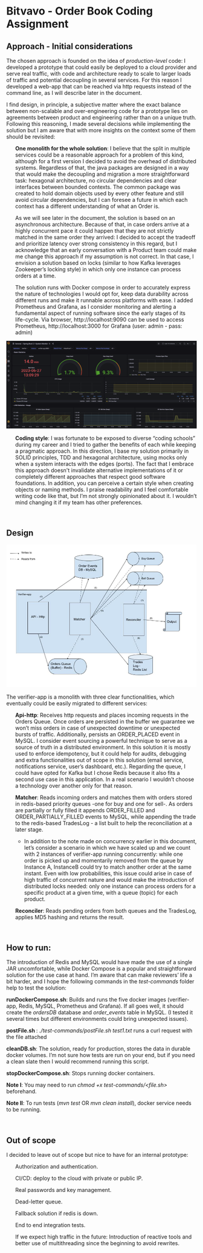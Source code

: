 # Bitvavo - Order Book Coding Assignment

## Approach - Initial considerations

The chosen approach is founded on the idea of <i>production-level</i> code:
I developed a prototype that could easily be deployed to a cloud provider and serve real traffic, with code and architecture ready to scale to larger loads of traffic and potential decoupling in several services. For this reason I developed a web-app that can be reached via http requests instead of the command line, as I will describe later in the document.

I find design, in principle, a subjective matter where the exact balance between non-scalable and over-engineering code for a prototype lies on agreements between product and engineering rather than on a unique truth. Following this reasoning, I made several decisions while implementing the solution but I am aware that with more insights on the context some of them should be revisited:

<ul> <b> One monolith for the whole solution</b>: I believe that the split in multiple services could be a reasonable approach for a problem of this kind, although for a first version I decided to avoid the overhead of distributed systems. Regardless of that, the java packages are designed in a way that would make the decoupling and migration a more straightforward task: hexagonal architecture, no circular dependencies and clear interfaces between bounded contexts.
The common package was created to hold domain objects used by every other feature and still avoid circular dependencies, but I can foresee a future in which each context has a different understanding of what an Order is. </ul>

<ul> As we will see later in the document, the solution is based on an asynchronous architecture. Because of that, in case orders arrive at a highly concurrent pace it could happen that they are not strictly matched in the same order they arrived: I decided to accept the tradeoff and prioritize latency over strong consistency in this regard, but I acknowledge that an early conversation with a Product team could make me change this approach if my assumption is not correct.
In that case, I envision a solution based on locks (similar to how Kafka leverages Zookeeper’s locking style) in which only one instance can process orders at a time. </ul>

<ul> The solution runs with Docker compose in order to accurately express the nature of technologies I would opt for, keep data durability across different runs and make it runnable across platforms with ease. I added Prometheus and Grafana, as I consider monitoring and alerting a fundamental aspect of running software since the early stages of its life-cycle. Via browser, http://localhost:9090 can be used to access Prometheus, http://localhost:3000 for Grafana (user: admin - pass: admin) </ul>

![](monitoring-example.png)

<ul> <b> Coding style</b>: I was fortunate to be exposed to diverse “coding schools” during my career and I tried to gather the benefits of each while keeping a pragmatic approach. In this direction, I base my solution primarily in SOLID principles, TDD and hexagonal architecture, using mocks only when a system interacts with the edges (ports). The fact that I embrace this approach doesn't invalidate alternative implementations of it or completely different approaches that respect good software foundations. In addition, you can perceive a certain style when creating objects or naming methods. I praise readability and I feel comfortable writing code like that, but I’m not strongly opinionated about it. I wouldn’t mind changing it if my team has other preferences. </ul>

<br>

## Design
![](Design.jpeg)

The verifier-app is a monolith with three clear functionalities, which eventually could be easily migrated to different services:

<ul> <b>Api-http</b>: Receives http requests and places incoming requests in the Orders Queue. Once orders are persisted in the buffer we guarantee we won’t miss orders in case of unexpected downtime or unexpected bursts of traffic.
Additionally, persists an ORDER_PLACED event in MySQL. I consider event sourcing a powerful technique to serve as a source of truth in a distributed environment. In this solution it is mostly used to enforce idempotency, but it could help for audits, debugging and extra functionalities out of scope in this solution (email service, notifications service, user’s dashboard, etc.).
Regarding the queue, I could have opted for Kafka but I chose Redis because it also fits a second use case in this application. In a real scenario I wouldn’t choose a technology over another only for that reason. </ul>

<ul> <b>Matcher</b>: Reads incoming orders and matches them with orders stored in redis-based priority queues -one for buy and one for sell-.
As orders are partially or fully filled it appends ORDER_FILLED and ORDER_PARTIALLY_FILLED events to MySQL, while appending the trade to the redis-based TradesLog - a list built to help the reconciliation at a later stage.

* In addition to the note made on concurrency earlier in this document, let’s consider a scenario in which we have scaled up and we count with 2 instances of verifier-app running concurrently: while one order is picked up and momentarily removed from the queue by Instance A, InstanceB could try to match another order at the same instant. Even with low probabilities, this issue could arise in case of high traffic of concurrent nature and would make the introduction of distributed locks needed: only one instance can process orders for a specific product at a given time, with a queue (topic) for each product. 
</ul>

<ul> <b>Reconciler</b>: Reads pending orders from both queues and the TradesLog, applies MD5 hashing and returns the result.</ul> 

<br>

## How to run:

The introduction of Redis and MySQL would have made the use of a single JAR uncomfortable, while Docker Compose is a popular and straightforward solution for the use case at hand.
I’m aware that can make reviewers’ life a bit harder, and I hope the following commands in the _test-commands_ folder help to test the solution:

<b> runDockerCompose.sh</b>: Builds and runs the five docker images (verifier-app, Redis, MySQL, Prometheus and Grafana). If all goes well, it should create the <i>ordersDB</i> database and <i>order_events</i> table in MySQL. (I tested it several times but different environments could bring unexpected issues).

<b>postFile.sh <testFile></b>: <i>./test-commands/postFile.sh test1.txt </i> runs a curl request with the file attached

<b>cleanDB.sh</b>: The solution, ready for production, stores the data in durable docker volumes. I’m not sure how tests are run on your end, but if you need a clean slate then I would recommend running this script.

<b>stopDockerCompose.sh</b>: Stops running docker containers.

<b>Note I</b>: You may need to run <i>chmod +x test-commands/<file.sh> </i> beforehand.

<b>Note II</b>: To run tests (<i>mvn test </i> OR <i>mvn clean install</i>), docker service needs to be running.

<br>

## Out of scope

I decided to leave out of scope but nice to have for an internal prototype:
<ul>
Authorization and authentication.

CI/CD: deploy to the cloud with private or public IP.

Real passwords and key management.

Dead-letter queue.

Fallback solution if redis is down.

End to end integration tests.

If we expect high traffic in the future: Introduction of reactive tools and better use of multithreading since the beginning to avoid rewrites.
</ul>

